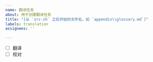 ```yaml
---
name: 翻译任务
about: 用于创建翻译任务
title: "[从 `src-zh` 之后开始的文件名，如 `appendix\\glossary.md`]"
labels: translation
assignees: ''

---
```


- [ ] 翻译
- [ ] 校对
